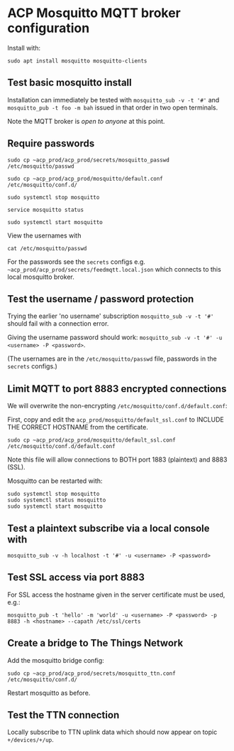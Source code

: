 # ACP Mosquitto MQTT broker configuration

Install with:
```
sudo apt install mosquitto mosquitto-clients
```

## Test basic mosquitto install

Installation can immediately be tested with `mosquitto_sub -v -t '#'` and `mosquitto_pub -t foo -m bah`
issued in that order in two open terminals.

Note the MQTT broker is *open to anyone* at this point.

## Require passwords

```
sudo cp ~acp_prod/acp_prod/secrets/mosquitto_passwd /etc/mosquitto/passwd

sudo cp ~acp_prod/acp_prod/mosquitto/default.conf /etc/mosquitto/conf.d/

sudo systemctl stop mosquitto

service mosquitto status

sudo systemctl start mosquitto
```

View the usernames with
```
cat /etc/mosquitto/passwd
```
For the passwords see the `secrets` configs e.g. `~acp_prod/acp_prod/secrets/feedmqtt.local.json` 
which connects to this local mosquitto broker.

## Test the username / password protection

Trying the earlier 'no username' subscription `mosquitto_sub -v -t '#'` should fail
with a connection error.

Giving the username password should work: `mosquitto_sub -v -t '#' -u <username> -P <password>`.

(The usernames are in the `/etc/mosquitto/passwd` file, passwords in the `secrets` configs.)

## Limit MQTT to port 8883 encrypted connections

We will overwrite the non-encrypting `/etc/mosquitto/conf.d/default.conf`:

First, copy and edit the `acp_prod/mosquitto/default_ssl.conf` to INCLUDE THE CORRECT HOSTNAME from the
certificate.

```
sudo cp ~acp_prod/acp_prod/mosquitto/default_ssl.conf /etc/mosquitto/conf.d/default.conf
```

Note this file will allow connections to BOTH port 1883 (plaintext) and 8883 (SSL).

Mosquitto can be restarted with:
```
sudo systemctl stop mosquitto
sudo systemctl status mosquitto
sudo systemctl start mosquitto
```

## Test a plaintext subscribe via a local console with 

```
mosquitto_sub -v -h localhost -t '#' -u <username> -P <password>
```

## Test SSL access via port 8883

For SSL access the hostname given in the server certificate must be used, e.g.:

```
mosquitto_pub -t 'hello' -m 'world' -u <username> -P <password> -p 8883 -h <hostname> --capath /etc/ssl/certs
```

## Create a bridge to The Things Network

Add the mosquitto bridge config:
```
sudo cp ~acp_prod/acp_prod/secrets/mosquitto_ttn.conf /etc/mosquitto/conf.d/
```

Restart mosquitto as before.

## Test the TTN connection

Locally subscribe to TTN uplink data which should now appear on topic `+/devices/+/up`.

